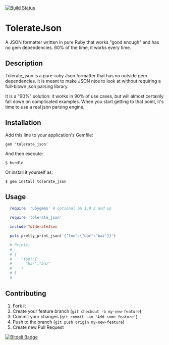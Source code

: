 [![Build Status](https://travis-ci.org/xunker/tolerate_json.png?branch=master)](https://travis-ci.org/xunker/tolerate_json)

# TolerateJson

A JSON formatter written in pure Ruby that works "good enough" and has no gem dependencies. 60% of the time, it works every time.

## Description

Tolerate_json is a pure-ruby Json formatter that has no outside gem dependencies. It is meant to make JSON nice to look at without requiring a full-blown json parsing library.

It is a "90%" solution: it works in 90% of use cases, but will almost certainly fall down on complicated examples. When you start getting to that point, it's time to use a real json parsing engine.

## Installation

Add this line to your application's Gemfile:

    gem 'tolerate_json'

And then execute:

    $ bundle

Or install it yourself as:

    $ gem install tolerate_json

## Usage

```ruby
  require 'rubygems' # optional on 1.9.3 and up

  require 'tolerate_json'

  include TolderateJson

  puts pretty_print_json('{"foo":{"bar":"baz"}}')

  # Prints:
  #
  # {
  #    "foo":{
  #      "bar":"baz"
  #    }
  # }
  #
```


## Contributing

1. Fork it
2. Create your feature branch (`git checkout -b my-new-feature`)
3. Commit your changes (`git commit -am 'Add some feature'`)
4. Push to the branch (`git push origin my-new-feature`)
5. Create new Pull Request


[![Bitdeli Badge](https://d2weczhvl823v0.cloudfront.net/xunker/tolerate_json/trend.png)](https://bitdeli.com/free "Bitdeli Badge")

